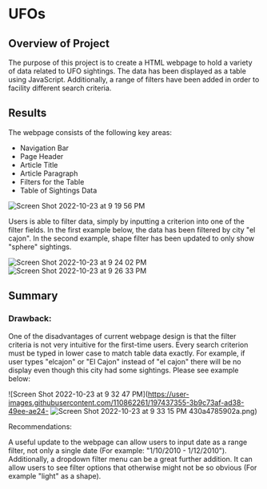 # UFOs

## Overview of Project

The purpose of this project is to create a HTML webpage to hold a variety of data related to UFO sightings. The data has been displayed as a table using JavaScript. Additionally, a range of filters have been added in order to facility different search criteria. 

## Results

The webpage consists of the following key areas: 
  * Navigation Bar
  * Page Header
  * Article Title
  * Article Paragraph
  * Filters for the Table
  * Table of Sightings Data
  
![Screen Shot 2022-10-23 at 9 19 56 PM](https://user-images.githubusercontent.com/110862261/197436023-41315710-35a2-46d2-8097-14e82d37f4f7.png)

Users is able to filter data, simply by inputting a criterion into one of the filter fields. In the first example below, the data has been filtered by city "el cajon". In the second example, shape filter has been updated to only show "sphere" sightings. 

![Screen Shot 2022-10-23 at 9 24 02 PM](https://user-images.githubusercontent.com/110862261/197436481-613ac26d-8d18-47f8-894e-23cf70b048a2.png) ![Screen Shot 2022-10-23 at 9 26 33 PM](https://user-images.githubusercontent.com/110862261/197436667-f6b4f890-0f4b-4aab-a4cc-160120e88253.png)

## Summary

### Drawback:

One of the disadvantages of current webpage design is that the filter criteria is not very intuitive for the first-time users. Every search criterion must be typed in lower case to match table data exactly. For example, if user types "elcajon" or "El Cajon" instead of "el cajon" there will be no display even though this city had some sightings. Please see example below: 

![Screen Shot 2022-10-23 at 9 32 47 PM](https://user-images.githubusercontent.com/110862261/197437355-3b9c73af-ad38-49ee-ae24- ![Screen Shot 2022-10-23 at 9 33 15 PM](https://user-images.githubusercontent.com/110862261/197437376-565d0858-29db-424b-aab5-fc44f65dab00.png)
430a4785902a.png)

Recommendations:

A useful update to the webpage can allow users to input date as a range filter, not only a single date (For example: "1/10/2010 - 1/12/2010").
Additionally, a dropdown filter menu can be a great further addition. It can allow users to see filter options that otherwise might not be so obvious (For example "light" as a shape).
